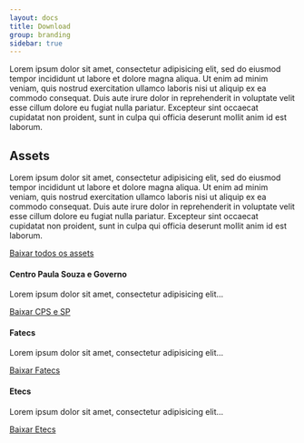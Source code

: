 ```yaml
---
layout: docs
title: Download
group: branding
sidebar: true
---
```


Lorem ipsum dolor sit amet, consectetur adipisicing elit, sed do eiusmod
tempor incididunt ut labore et dolore magna aliqua. Ut enim ad minim veniam,
quis nostrud exercitation ullamco laboris nisi ut aliquip ex ea commodo
consequat. Duis aute irure dolor in reprehenderit in voluptate velit esse
cillum dolore eu fugiat nulla pariatur. Excepteur sint occaecat cupidatat non
proident, sunt in culpa qui officia deserunt mollit anim id est laborum.

## Assets

Lorem ipsum dolor sit amet, consectetur adipisicing elit, sed do eiusmod
tempor incididunt ut labore et dolore magna aliqua. Ut enim ad minim veniam,
quis nostrud exercitation ullamco laboris nisi ut aliquip ex ea commodo
consequat. Duis aute irure dolor in reprehenderit in voluptate velit esse
cillum dolore eu fugiat nulla pariatur. Excepteur sint occaecat cupidatat non
proident, sunt in culpa qui officia deserunt mollit anim id est laborum.

<p><a href="" class="btn btn-md btn-outline btn-block">Baixar todos os assets</a></p>

<div class="row">
  <div class="col-sm-4">
    <h4>Centro Paula Souza e Governo</h4>
    <p>Lorem ipsum dolor sit amet, consectetur adipisicing elit...</p>
    <p><a href="" class="btn btn-md btn-outline">Baixar CPS e SP</a></p>
  </div>
  <div class="col-sm-4">
    <h4>Fatecs</h4>
    <p>Lorem ipsum dolor sit amet, consectetur adipisicing elit...</p>
    <p><a href="" class="btn btn-md btn-outline">Baixar Fatecs</a></p>
  </div>
  <div class="col-sm-4">
    <h4>Etecs</h4>
    <p>Lorem ipsum dolor sit amet, consectetur adipisicing elit...</p>
    <p><a href="" class="btn btn-md btn-outline">Baixar Etecs</a></p>
  </div>
</div>
